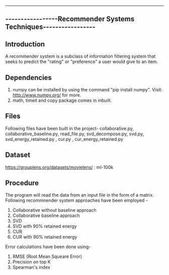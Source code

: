 --------------------------------------------------------------------------
-----------------Recommender Systems Techniques-----------------
--------------------------------------------------------------------------

Introduction
----------------

A recommender system is a subclass of information filtering system that seeks to predict the "rating" or "preference" a user would give to an item.


Dependencies
---------------

1. numpy can be installed by using the command "pip install numpy". Visit: http://www.numpy.org/ for more.
2. math, timeit and copy package comes in inbuilt.


Files
-------------
Following files have been built in the project-
 collaborative.py, collaborative_baseline.py,  read_file.py, svd_decompose.py, svd.py, svd_energy_retained.py , cur.py , cur_energy_retained.py


Dataset
-----------
https://grouplens.org/datasets/movielens/ : ml-100k


Procedure
-------------

The program will read the data from an input file in the form of a matrix.
Following recommnender system approaches have been employed -
1. Collaborative without baseline approach
2. Collaborative baseline approach
3. SVD
4. SVD with 90% retained energy
5. CUR 
6. CUR with 90% retained energy

Error calculations have been done using-
1. RMSE (Root Mean Squeare Error)
2. Precision on top K
3. Spearman's index 

